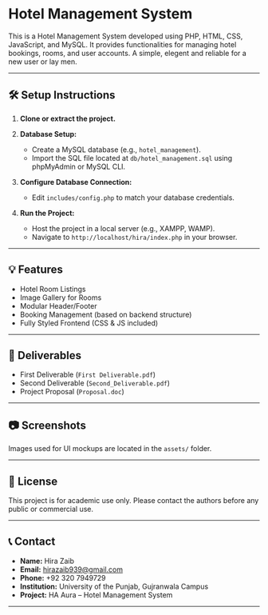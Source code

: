 # Hotel Management System

This is a Hotel Management System developed using PHP, HTML, CSS, JavaScript, and MySQL. It provides functionalities for managing hotel bookings, rooms, and user accounts.
A simple, elegent and reliable for a new user or lay men.

---

## 🛠️ Setup Instructions

1. **Clone or extract the project.**

2. **Database Setup:**
   - Create a MySQL database (e.g., `hotel_management`).
   - Import the SQL file located at `db/hotel_management.sql` using phpMyAdmin or MySQL CLI.

3. **Configure Database Connection:**
   - Edit `includes/config.php` to match your database credentials.

4. **Run the Project:**
   - Host the project in a local server (e.g., XAMPP, WAMP).
   - Navigate to `http://localhost/hira/index.php` in your browser.

---

## 💡 Features

- Hotel Room Listings
- Image Gallery for Rooms
- Modular Header/Footer
- Booking Management (based on backend structure)
- Fully Styled Frontend (CSS & JS included)

---

## 📄 Deliverables

- First Deliverable (`First Deliverable.pdf`)
- Second Deliverable (`Second_Deliverable.pdf`)
- Project Proposal (`Proposal.doc`)

---

## 📷 Screenshots

Images used for UI mockups are located in the `assets/` folder.

---

## 📜 License

This project is for academic use only. Please contact the authors before any public or commercial use.

---

## 📞 Contact

- **Name:** Hira Zaib  
- **Email:** hirazaib939@gmail.com  
- **Phone:** +92 320 7949729 
- **Institution:** University of the Punjab, Gujranwala Campus
- **Project:** HA Aura – Hotel Management System  

---


